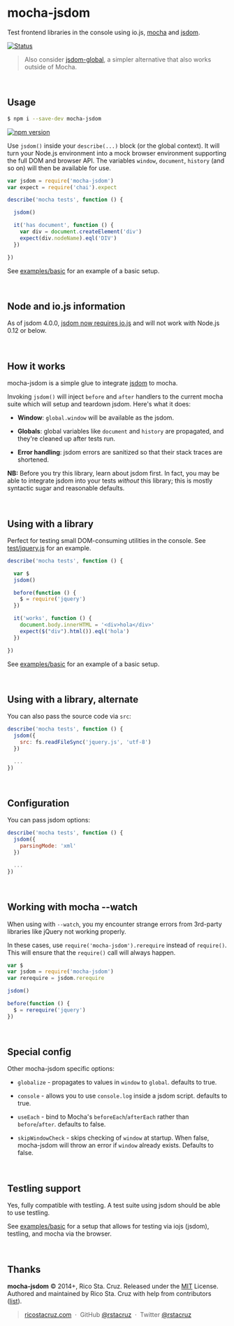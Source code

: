 # mocha-jsdom

Test frontend libraries in the console using io.js, [mocha] and [jsdom].  

[![Status](https://travis-ci.org/rstacruz/mocha-jsdom.svg?branch=master)](https://travis-ci.org/rstacruz/mocha-jsdom "See test builds")

> Also consider [jsdom-global](https://github.com/rstacruz/jsdom-global), a simpler alternative that also works outside of Mocha.

<br>

## Usage

```sh
$ npm i --save-dev mocha-jsdom
```

[![npm version](http://img.shields.io/npm/v/mocha-jsdom.svg?style=flat)](https://npmjs.org/package/mocha-jsdom "View this project on npm")

Use `jsdom()` inside your `describe(...)` block (or the global context). It will 
turn your Node.js environment into a mock browser environment supporting the 
full DOM and browser API. The variables `window`, `document`, `history` (and so 
on) will then be available for use.

```js
var jsdom = require('mocha-jsdom')
var expect = require('chai').expect

describe('mocha tests', function () {

  jsdom()

  it('has document', function () {
    var div = document.createElement('div')
    expect(div.nodeName).eql('DIV')
  })

})
```

See [examples/basic](examples/basic) for an example of a basic setup.

<br>

## Node and io.js information

As of jsdom 4.0.0, [jsdom now requires io.js](https://github.com/tmpvar/jsdom/blob/master/Changelog.md#400) and will not work with Node.js 0.12 or below.

<br>

## How it works

mocha-jsdom is a simple glue to integrate [jsdom] to mocha.

Invoking `jsdom()` will inject `before` and `after` handlers to the current 
mocha suite which will setup and teardown jsdom. Here's what it does:

* __Window__: `global.window` will be available as the jsdom.

* __Globals__: global variables like `document` and `history` are propagated, 
  and they're cleaned up after tests run.

* __Error handling__: jsdom errors are sanitized so that their stack traces are 
shortened.

__NB:__ Before you try this library, learn about jsdom first. In fact, you may be 
able to integrate jsdom into your tests *without* this library; this is mostly 
syntactic sugar and reasonable defaults.

<br>

## Using with a library

Perfect for testing small DOM-consuming utilities in the console. See 
[test/jquery.js](test/jquery.js) for an example.

```js
describe('mocha tests', function () {

  var $
  jsdom()

  before(function () {
    $ = require('jquery')
  })

  it('works', function () {
    document.body.innerHTML = '<div>hola</div>'
    expect($("div").html()).eql('hola')
  })

})
```

See [examples/basic](examples/basic) for an example of a basic setup.

<br>

## Using with a library, alternate

You can also pass the source code via `src`:

```js
describe('mocha tests', function () {
  jsdom({
    src: fs.readFileSync('jquery.js', 'utf-8')
  })

  ...
})
```

<br>

## Configuration

You can pass jsdom options:

```js
describe('mocha tests', function () {
  jsdom({
    parsingMode: 'xml'
  })

  ...
})
```

<br>

## Working with mocha --watch

When using with `--watch`, you my encounter strange errors from 3rd-party
libraries like jQuery not working properly.

In these cases, use `require('mocha-jsdom').rerequire` instead of `require()`.
This will ensure that the `require()` call will always happen.

```js
var $
var jsdom = require('mocha-jsdom')
var rerequire = jsdom.rerequire

jsdom()

before(function () {
  $ = rerequire('jquery')
})
```

<br>

## Special config

Other mocha-jsdom specific options:

 * `globalize` - propagates to values in `window` to `global`. defaults to true.

 * `console` - allows you to use `console.log` inside a jsdom script. defaults 
 to true.

 * `useEach` - bind to Mocha's `beforeEach`/`afterEach` rather than `before`/`after`.
 defaults to false.

 * `skipWindowCheck` - skips checking of `window` at startup. When false,
 mocha-jsdom will throw an error if `window` already exists. Defaults to false.

[jsdom]: https://www.npmjs.org/package/jsdom
[mocha]: https://www.npmjs.com/package/mocha

<br>

## Testling support

Yes, fully compatible with testling. A test suite using jsdom should be able to use testling.

See [examples/basic](examples/basic/) for a setup that allows for testing via iojs (jsdom), testling, and mocha via the browser.

<br>

## Thanks

**mocha-jsdom** © 2014+, Rico Sta. Cruz. Released under the [MIT] License.<br>
Authored and maintained by Rico Sta. Cruz with help from contributors ([list][contributors]).

> [ricostacruz.com](http://ricostacruz.com) &nbsp;&middot;&nbsp;
> GitHub [@rstacruz](https://github.com/rstacruz) &nbsp;&middot;&nbsp;
> Twitter [@rstacruz](https://twitter.com/rstacruz)

[MIT]: http://mit-license.org/
[contributors]: http://github.com/rstacruz/mocha-jsdom/contributors

